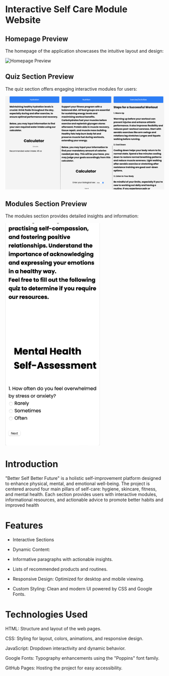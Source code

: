 # Interactive Self Care Module Website 

<h2>Homepage Preview</h2>
<p>The homepage of the application showcases the intuitive layout and design:</p>
<img src="https://github.com/MahadirSarwar/HackTheHill/blob/main/FINISHEDWEBSITE/images/HackTheHillPreview.png?raw=true" alt="Homepage Preview" width="600">

<h2>Quiz Section Preview</h2>
<p>The quiz section offers engaging interactive modules for users:</p>
<img src="https://github.com/MahadirSarwar/HackTheHill/blob/main/FINISHEDWEBSITE/images/HackTheHillQuizPreview.png?raw=true" alt="Quiz Section Preview" width="600">

<h2>Modules Section Preview</h2>
<p>The modules section provides detailed insights and information:</p>
<img src="https://github.com/MahadirSarwar/HackTheHill/blob/main/FINISHEDWEBSITE/images/HackTheHillQuizPreview2.png?raw=true" alt="Modules Section Preview" width="300">

# Introduction

"Better Self Better Future" is a holistic self-improvement platform designed to enhance physical, mental, and emotional well-being. The project is centered around four main pillars of self-care: hygiene, skincare, fitness, and mental health. Each section provides users with interactive modules, informational resources, and actionable advice to promote better habits and improved health

# Features

- Interactive Sections

- Dynamic Content:

- Informative paragraphs with actionable insights.

- Lists of recommended products and routines.

- Responsive Design: Optimized for desktop and mobile viewing.

- Custom Styling: Clean and modern UI powered by CSS and Google Fonts.

# Technologies Used

HTML: Structure and layout of the web pages.

CSS: Styling for layout, colors, animations, and responsive design.

JavaScript: Dropdown interactivity and dynamic behavior.

Google Fonts: Typography enhancements using the "Poppins" font family.

GitHub Pages: Hosting the project for easy accessibility.


